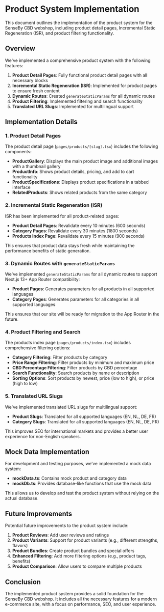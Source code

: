 # Product System Implementation

This document outlines the implementation of the product system for the SenseBy CBD webshop, including product detail pages, Incremental Static Regeneration (ISR), and product filtering functionality.

## Overview

We've implemented a comprehensive product system with the following features:

1. **Product Detail Pages**: Fully functional product detail pages with all necessary blocks
2. **Incremental Static Regeneration (ISR)**: Implemented for product pages to ensure fresh content
3. **Dynamic Routes**: Created `generateStaticParams` for all dynamic routes
4. **Product Filtering**: Implemented filtering and search functionality
5. **Translated URL Slugs**: Implemented for multilingual support

## Implementation Details

### 1. Product Detail Pages

The product detail page (`pages/products/[slug].tsx`) includes the following components:

- **ProductGallery**: Displays the main product image and additional images with a thumbnail gallery
- **ProductInfo**: Shows product details, pricing, and add to cart functionality
- **ProductSpecifications**: Displays product specifications in a tabbed interface
- **RelatedProducts**: Shows related products from the same category

### 2. Incremental Static Regeneration (ISR)

ISR has been implemented for all product-related pages:

- **Product Detail Pages**: Revalidate every 10 minutes (600 seconds)
- **Category Pages**: Revalidate every 30 minutes (1800 seconds)
- **Products Index Page**: Revalidate every 15 minutes (900 seconds)

This ensures that product data stays fresh while maintaining the performance benefits of static generation.

### 3. Dynamic Routes with `generateStaticParams`

We've implemented `generateStaticParams` for all dynamic routes to support Next.js 13+ App Router compatibility:

- **Product Pages**: Generates parameters for all products in all supported languages
- **Category Pages**: Generates parameters for all categories in all supported languages

This ensures that our site will be ready for migration to the App Router in the future.

### 4. Product Filtering and Search

The products index page (`pages/products/index.tsx`) includes comprehensive filtering options:

- **Category Filtering**: Filter products by category
- **Price Range Filtering**: Filter products by minimum and maximum price
- **CBD Percentage Filtering**: Filter products by CBD percentage
- **Search Functionality**: Search products by name or description
- **Sorting Options**: Sort products by newest, price (low to high), or price (high to low)

### 5. Translated URL Slugs

We've implemented translated URL slugs for multilingual support:

- **Product Slugs**: Translated for all supported languages (EN, NL, DE, FR)
- **Category Slugs**: Translated for all supported languages (EN, NL, DE, FR)

This improves SEO for international markets and provides a better user experience for non-English speakers.

## Mock Data Implementation

For development and testing purposes, we've implemented a mock data system:

- **mockData.ts**: Contains mock product and category data
- **mockDb.ts**: Provides database-like functions that use the mock data

This allows us to develop and test the product system without relying on the actual database.

## Future Improvements

Potential future improvements to the product system include:

1. **Product Reviews**: Add user reviews and ratings
2. **Product Variants**: Support for product variants (e.g., different strengths, flavors)
3. **Product Bundles**: Create product bundles and special offers
4. **Enhanced Filtering**: Add more filtering options (e.g., product tags, benefits)
5. **Product Comparison**: Allow users to compare multiple products

## Conclusion

The implemented product system provides a solid foundation for the SenseBy CBD webshop. It includes all the necessary features for a modern e-commerce site, with a focus on performance, SEO, and user experience.
